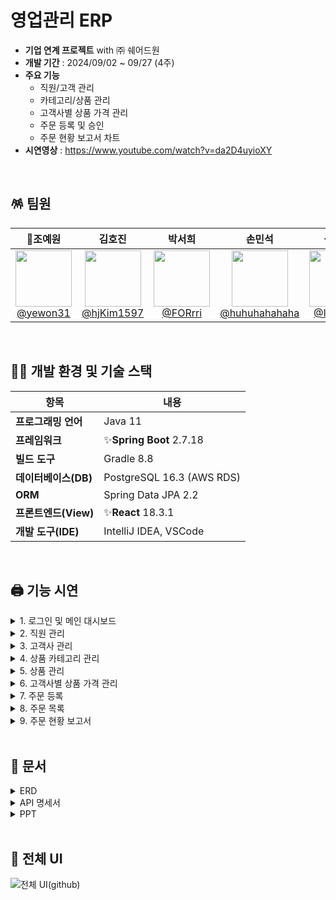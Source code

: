 
# 영업관리 ERP

- **기업 연계 프로젝트** with ㈜ 쉐어드원
- **개발 기간** : 2024/09/02 ~ 09/27 (4주)
- **주요 기능**
    - 직원/고객 관리
    - 카테고리/상품 관리
    - 고객사별 상품 가격 관리
    - 주문 등록 및 승인
    - 주문 현황 보고서 차트
- **시연영상** : https://www.youtube.com/watch?v=da2D4uyioXY
<br/>

## 🪅 팀원

| **👑조예원** | **김호진** | **박서희** | **손민석** |**심유정** |**한정우** |
| :------: |  :------: | :------: | :------: |:------: |:------: |
| [<img src="https://avatars.githubusercontent.com/yewon31" height=90> <br/> @yewon31](https://github.com/yewon31) | [<img src="https://avatars.githubusercontent.com/hjKim1597" height=90> <br/> @hjKim1597](https://github.com/hjKim1597) | [<img src="https://avatars.githubusercontent.com/FORrri" height=90> <br/> @FORrri](https://github.com/FORrri) | [<img src="https://avatars.githubusercontent.com/huhuhahahaha" height=90> <br/> @huhuhahahaha](https://github.com/huhuhahahaha) |[<img src="https://avatars.githubusercontent.com/I2hyeon" height=90> <br/> @I2hyeon](https://github.com/I2hyeon) |[<img src="https://avatars.githubusercontent.com/groovyplanet" height=90> <br/> @groovyplanet](https://github.com/groovyplanet) |

<br/>

## 🤹‍♂️ 개발 환경 및 기술 스택

| 항목 | 내용 |
|---|---|
| **프로그래밍 언어** | Java 11 |
| **프레임워크** | ✨**Spring Boot** 2.7.18 |
| **빌드 도구** | Gradle 8.8 |
| **데이터베이스(DB)** | PostgreSQL 16.3 (AWS RDS) |
| **ORM** | Spring Data JPA 2.2 |
| **프론트엔드(View)** | ✨**React** 18.3.1 |
| **개발 도구(IDE)** | IntelliJ IDEA, VSCode |
<br/>

## 🖨 기능 시연

<details>
  <summary>1. 로그인 및 메인 대시보드</summary>
    
![1 로그인](https://github.com/user-attachments/assets/2c23d42e-e2b2-4062-9f52-7b7620936c65)
</details>

<details>
  <summary>2. 직원 관리</summary>
    
![2 직원_1](https://github.com/user-attachments/assets/60c23118-8811-4019-889c-57d55075fb7c)
![2 직원_2](https://github.com/user-attachments/assets/ff0f88ff-46d1-492c-ac03-cf2bd7f1cb3f)

</details>
<details>
  <summary>3. 고객사 관리</summary>
    
![3_1](https://github.com/user-attachments/assets/18ebc615-1437-4e29-b6e4-e12e08856db3)
![3_2](https://github.com/user-attachments/assets/c34b49ab-63dc-4979-9bed-81428f010d34)

</details>
<details>
  <summary>4. 상품 카테고리 관리</summary>
    
![4_1](https://github.com/user-attachments/assets/36be0f4e-16a3-4029-89f8-a6a2ca7a0118)
![4_2](https://github.com/user-attachments/assets/6ceae6c0-9d42-4a3e-a09b-82f0a75c9df6)

</details>
<details>
  <summary>5. 상품 관리</summary>
    
![5_1](https://github.com/user-attachments/assets/73135f23-28a5-40c6-ba62-ade896190d63)
![5_2](https://github.com/user-attachments/assets/fa41fbbf-1462-4cb8-82ed-6a839f3eceb5)
![5_3](https://github.com/user-attachments/assets/458deba3-9862-4457-8913-fd04c8f57c87)

</details>
<details>
  <summary>6. 고객사별 상품 가격 관리</summary>
    
![6_1](https://github.com/user-attachments/assets/f1477f37-696c-49f8-a047-a95170e8cbfe)
![6_2](https://github.com/user-attachments/assets/1f4144f2-3902-4e45-acc1-51c1781bc323)
![6_3](https://github.com/user-attachments/assets/aee5a4b1-5518-4513-a00f-dcb0fa23757a)
![6_4](https://github.com/user-attachments/assets/8a2eab30-a020-47ef-96e9-c582fac32a97)
![6_5](https://github.com/user-attachments/assets/50a5541a-4919-4924-a216-f878b1fa37d3)

</details>

<details>
  <summary>7. 주문 등록</summary>
    
![7_1](https://github.com/user-attachments/assets/a2ec5f16-e7b1-46ad-9dc3-cd96d287d5fd)
![7_2](https://github.com/user-attachments/assets/32bfafc6-6bcd-402a-83e8-e54ee0bbeb0a)

</details>
<details>
  <summary>8. 주문 목록</summary>
    
![8_1](https://github.com/user-attachments/assets/27c5336f-246d-49cc-a089-fb6dece16559)
![8_2](https://github.com/user-attachments/assets/493918d2-b157-446e-a3dd-514e37502d15)
![8_3](https://github.com/user-attachments/assets/a4cd1453-3faa-41c9-9a91-32f26782fd24)
![8_4](https://github.com/user-attachments/assets/5ef721f0-d141-44fc-9804-cd1a9807217e)

</details>
<details>
  <summary>9. 주문 현황 보고서</summary>
    
![9](https://github.com/user-attachments/assets/7d5fd667-79aa-4450-9a40-9dc3ebe35ea9)
</details>


<br/>


## 🎡 문서

<details>
  <summary>ERD</summary>
  
![ERD(2)](https://github.com/user-attachments/assets/53f6d577-63fb-4fea-a57b-e1642062783b)


</details>


<details>
  <summary>API 명세서</summary>

![쉐어드원 3조](https://github.com/user-attachments/assets/64d1218b-d171-419a-af74-1d7beea3b370)

</details>


<details>
  <summary>PPT</summary>
 
![1 (6)](https://github.com/user-attachments/assets/bd70e56c-ff8f-410f-96cb-a51c106c62d2)
![2 (2)](https://github.com/user-attachments/assets/536ee9c4-37fa-4eea-962c-d2741e6e99da)
![3](https://github.com/user-attachments/assets/9ed942df-1bff-498e-b14c-8224cd3d21e7)
</details>



<br/>

## 🎠 전체 UI
![전체 UI(github)](https://github.com/user-attachments/assets/4755cafb-665f-4a94-bc37-91677bbb5eec)


